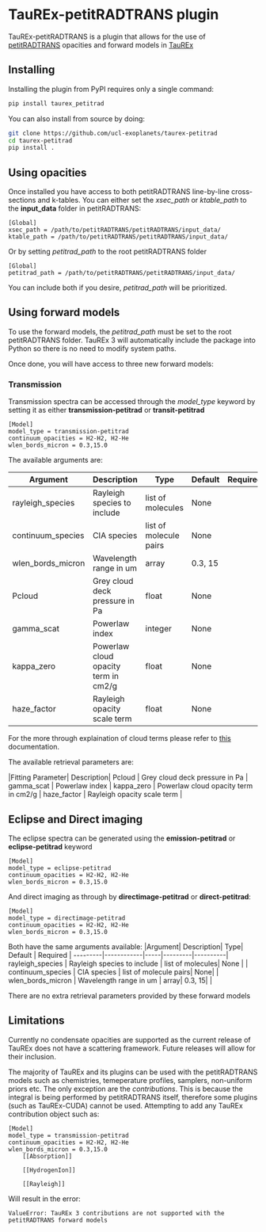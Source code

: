 # TauREx-petitRADTRANS plugin

TauREx-petitRADTRANS is a plugin that allows for the use of [petitRADTRANS](https://petitradtrans.readthedocs.io/en/latest/) opacities
and forward models in [TauREx](https://github.com/ucl-exoplanets/TauREx3_public)

## Installing

Installing the plugin from PyPI requires only a single command:
```bash
pip install taurex_petitrad
```
You can also install from source by doing:
```bash
git clone https://github.com/ucl-exoplanets/taurex-petitrad
cd taurex-petitrad
pip install .
```

## Using opacities

Once installed you have access to both petitRADTRANS line-by-line cross-sections and k-tables. You can
either set the *xsec_path* or *ktable_path* to the **input_data** folder in petitRADTRANS:
```
[Global]
xsec_path = /path/to/petitRADTRANS/petitRADTRANS/input_data/
ktable_path = /path/to/petitRADTRANS/petitRADTRANS/input_data/
```

Or by setting *petitrad_path* to the root petitRADTRANS folder

```
[Global]
petitrad_path = /path/to/petitRADTRANS/petitRADTRANS/input_data/
```

You can include both if you desire, *petitrad_path* will be prioritized.

## Using forward models

To use the forward models, the *petitrad_path* must be set to the root petitRADTRANS folder.
TauREx 3 will automatically include the package into Python so there is no need to modify system paths.

Once done, you will have access to three new forward models:

### Transmission

Transmission spectra can be accessed through the *model_type* keyword by setting it
as either **transmission-petitrad** or **transit-petitrad**
```
[Model]
model_type = transmission-petitrad
continuum_opacities = H2-H2, H2-He
wlen_bords_micron = 0.3,15.0
```

The available arguments are:

|Argument| Description| Type| Default | Required |
---------|------------|-----|---------|----------|
rayleigh_species | Rayleigh species to include | list of molecules| None | |
continuum_species | CIA species | list of molecule pairs| None| |
wlen_bords_micron | Wavelength range in um | array| 0.3, 15| |
Pcloud | Grey cloud deck pressure in Pa | float | None| |
gamma_scat | Powerlaw index | integer| None | |
kappa_zero | Powerlaw cloud opacity term in cm2/g | float | None | |
haze_factor | Rayleigh opacity scale term | float | None | |

For the more through explaination of cloud terms
please refer to [this](https://petitradtrans.readthedocs.io/en/latest/content/notebooks/clouds.html) documentation.

The available retrieval parameters are:

|Fitting Parameter| Description| 
Pcloud | Grey cloud deck pressure in Pa |
gamma_scat | Powerlaw index |
kappa_zero | Powerlaw cloud opacity term in cm2/g |
haze_factor | Rayleigh opacity scale term |

## Eclipse and Direct imaging

The eclipse spectra can be generated using the **emission-petitrad** or **eclipse-petitrad** keyword
```
[Model]
model_type = eclipse-petitrad
continuum_opacities = H2-H2, H2-He
wlen_bords_micron = 0.3,15.0
```
And direct imaging as through by **directimage-petitrad** or **direct-petitrad**:
```
[Model]
model_type = directimage-petitrad
continuum_opacities = H2-H2, H2-He
wlen_bords_micron = 0.3,15.0
```

Both have the same arguments available:
|Argument| Description| Type| Default | Required |
---------|------------|-----|---------|----------|
rayleigh_species | Rayleigh species to include | list of molecules| None | |
continuum_species | CIA species | list of molecule pairs| None| |
wlen_bords_micron | Wavelength range in um | array| 0.3, 15| |

There are no extra retrieval parameters provided by these forward models

## Limitations

Currently no condensate opacities are supported as the current release of 
TauREx does not have a scattering framework. Future releases will allow for
their inclusion.

The majority of TauREx and its plugins can be used with the petitRADTRANS models such as chemistries,
temeperature profiles, samplers, non-uniform priors etc.
The only exception are the *contributions*. This is because the integral is being performed
by petitRADTRANS itself, therefore some plugins (such as TauREx-CUDA) cannot be used. Attempting to add
any TauREx contribution object such as:
```
[Model]
model_type = transmission-petitrad
continuum_opacities = H2-H2, H2-He
wlen_bords_micron = 0.3,15.0
    [[Absorption]]

    [[HydrogenIon]]

    [[Rayleigh]]
```

Will result in the error:
```
ValueError: TauREx 3 contributions are not supported with the petitRADTRANS forward models
```


